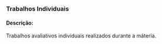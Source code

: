 ### Trabalhos Individuais

#### Descrição:

Trabalhos avaliativos individuais realizados durante a máteria.
